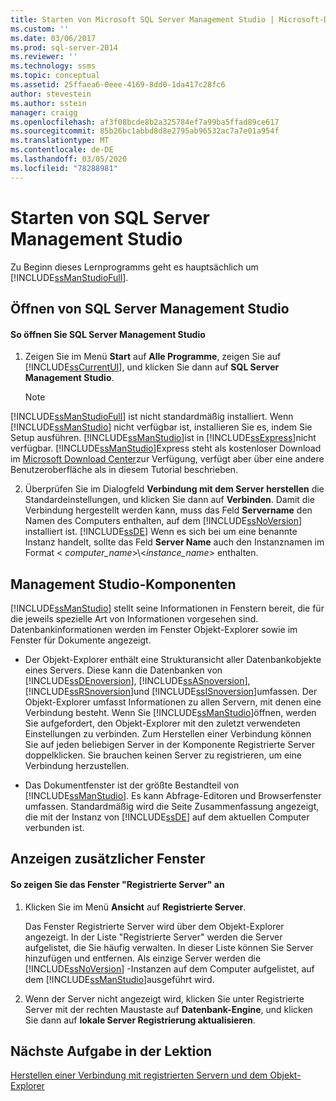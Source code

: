 ```yaml
---
title: Starten von Microsoft SQL Server Management Studio | Microsoft-Dokumentation
ms.custom: ''
ms.date: 03/06/2017
ms.prod: sql-server-2014
ms.reviewer: ''
ms.technology: ssms
ms.topic: conceptual
ms.assetid: 25ffaea6-0eee-4169-8dd0-1da417c28fc6
author: stevestein
ms.author: sstein
manager: craigg
ms.openlocfilehash: af3f08bcde8b2a325784ef7a99ba5ffad89ce617
ms.sourcegitcommit: 85b26bc1abbd8d8e2795ab96532ac7a7e01a954f
ms.translationtype: MT
ms.contentlocale: de-DE
ms.lasthandoff: 03/05/2020
ms.locfileid: "78288981"
---
```

# <a name="start-sql-server-management-studio"></a>Starten von SQL Server Management Studio
  Zu Beginn dieses Lernprogramms geht es hauptsächlich um [!INCLUDE[ssManStudioFull](../../includes/ssmanstudiofull-md.md)].  
  
## <a name="opening-sql-server-management-studio"></a>Öffnen von SQL Server Management Studio  
  
#### <a name="to-open-sql-server-management-studio"></a>So öffnen Sie SQL Server Management Studio  
  
1.  Zeigen Sie im Menü **Start** auf **Alle Programme**, zeigen Sie auf [!INCLUDE[ssCurrentUI](../../includes/sscurrentui-md.md)], und klicken Sie dann auf **SQL Server Management Studio**.  
  
    > [!NOTE]  
    >  
  [!INCLUDE[ssManStudioFull](../../includes/ssmanstudiofull-md.md)] ist nicht standardmäßig installiert. Wenn [!INCLUDE[ssManStudio](../../includes/ssmanstudio-md.md)] nicht verfügbar ist, installieren Sie es, indem Sie Setup ausführen. [!INCLUDE[ssManStudio](../../includes/ssmanstudio-md.md)]ist in [!INCLUDE[ssExpress](../../includes/ssexpress-md.md)]nicht verfügbar. [!INCLUDE[ssManStudio](../../includes/ssmanstudio-md.md)]Express steht als kostenloser Download im [Microsoft Download Center](https://www.microsoft.com/download/details.aspx?id=14630)zur Verfügung, verfügt aber über eine andere Benutzeroberfläche als in diesem Tutorial beschrieben.  
  
2.  Überprüfen Sie im Dialogfeld **Verbindung mit dem Server herstellen** die Standardeinstellungen, und klicken Sie dann auf **Verbinden**. Damit die Verbindung hergestellt werden kann, muss das Feld **Servername** den Namen des Computers enthalten, auf dem [!INCLUDE[ssNoVersion](../../includes/ssnoversion-md.md)] installiert ist. [!INCLUDE[ssDE](../../includes/ssde-md.md)] Wenn es sich bei um eine benannte Instanz handelt, sollte das Feld **Server Name** auch den Instanznamen im Format \< *computer_name*>\\<*instance_name*> enthalten.  
  
## <a name="management-studio-components"></a>Management Studio-Komponenten  
 
  [!INCLUDE[ssManStudio](../../includes/ssmanstudio-md.md)] stellt seine Informationen in Fenstern bereit, die für die jeweils spezielle Art von Informationen vorgesehen sind. Datenbankinformationen werden im Fenster Objekt-Explorer sowie im Fenster für Dokumente angezeigt.  
  
-   Der Objekt-Explorer enthält eine Strukturansicht aller Datenbankobjekte eines Servers. Diese kann die Datenbanken von [!INCLUDE[ssDEnoversion](../../includes/ssdenoversion-md.md)], [!INCLUDE[ssASnoversion](../../includes/ssasnoversion-md.md)], [!INCLUDE[ssRSnoversion](../../includes/ssrsnoversion-md.md)]und [!INCLUDE[ssISnoversion](../../includes/ssisnoversion-md.md)]umfassen. Der Objekt-Explorer umfasst Informationen zu allen Servern, mit denen eine Verbindung besteht. Wenn Sie [!INCLUDE[ssManStudio](../../includes/ssmanstudio-md.md)]öffnen, werden Sie aufgefordert, den Objekt-Explorer mit den zuletzt verwendeten Einstellungen zu verbinden. Zum Herstellen einer Verbindung können Sie auf jeden beliebigen Server in der Komponente Registrierte Server doppelklicken. Sie brauchen keinen Server zu registrieren, um eine Verbindung herzustellen.  
  
-   Das Dokumentfenster ist der größte Bestandteil von [!INCLUDE[ssManStudio](../../includes/ssmanstudio-md.md)]. Es kann Abfrage-Editoren und Browserfenster umfassen. Standardmäßig wird die Seite Zusammenfassung angezeigt, die mit der Instanz von [!INCLUDE[ssDE](../../includes/ssde-md.md)] auf dem aktuellen Computer verbunden ist.  
  
## <a name="showing-additional-windows"></a>Anzeigen zusätzlicher Fenster  
  
#### <a name="to-show-the-registered-servers-window"></a>So zeigen Sie das Fenster "Registrierte Server" an  
  
1.  Klicken Sie im Menü **Ansicht** auf **Registrierte Server**.  
  
     Das Fenster Registrierte Server wird über dem Objekt-Explorer angezeigt. In der Liste "Registrierte Server" werden die Server aufgelistet, die Sie häufig verwalten. In dieser Liste können Sie Server hinzufügen und entfernen. Als einzige Server werden die [!INCLUDE[ssNoVersion](../../includes/ssnoversion-md.md)] -Instanzen auf dem Computer aufgelistet, auf dem [!INCLUDE[ssManStudio](../../includes/ssmanstudio-md.md)]ausgeführt wird.  
  
2.  Wenn der Server nicht angezeigt wird, klicken Sie unter Registrierte Server mit der rechten Maustaste auf **Datenbank-Engine**, und klicken Sie dann auf **lokale Server Registrierung aktualisieren**.  
  
## <a name="next-task-in-lesson"></a>Nächste Aufgabe in der Lektion  
 [Herstellen einer Verbindung mit registrierten Servern und dem Objekt-Explorer](../object/object-explorer.md)  
  
  
